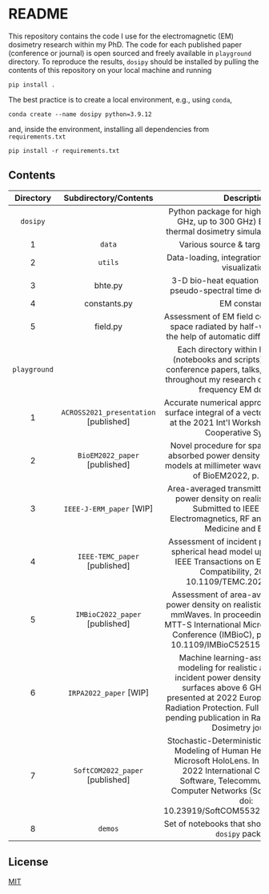 # README

This repository contains the code I use for the electromagnetic (EM) dosimetry research within my PhD.
The code for each published paper (conference or journal) is open sourced and freely available in `playground` directory.
To reproduce the results, `dosipy` should be installed by pulling the contents of this repository on your local machine and running
```shell
pip install .
```
The best practice is to create a local environment, e.g., using `conda`,
```shell
conda create --name dosipy python=3.9.12
```
and, inside the environment, installing all dependencies from `requirements.txt`
```shell
pip install -r requirements.txt
```

## Contents

| Directory | Subdirectory/Contents | Description |
|:---:|:---:|:---:|
| `dosipy` |  | Python package for high-frequency (⪆ 6 GHz, up to 300 GHz) EM & simplistic thermal dosimetry simulation and analysis. |
| 1 | `data` | Various source & target EM models. |
| 2 | `utils` | Data-loading, integration, differentiation & visualization. |
| 3 | bhte.py | 3-D bio-heat equation solver based on pseudo-spectral time domain approach. |
| 4 | constants.py | EM constants. |
| 5 | field.py | Assessment of EM field components in free space radiated by half-wave dipole with the help of automatic differentiation (JAX). |
| `playground` |  | Each directory within holds the code (notebooks and scripts) for journal and  conference papers, talks, and demos used throughout my research dealing  with high-frequency EM dosimetry. |
| 1 | `ACROSS2021_presentation` [published] | Accurate numerical approach to solving the surface integral of a vector field. Presented at the 2021 Int'l Workshop on Advanced Cooperative Systems.|
| 2 | `BioEM2022_paper` [published] | Novel procedure for spatial averaging of absorbed power density on realistic body models at millimeter waves. In proceedings of BioEM2022, p. 242-248. |
| 3 | `IEEE-J-ERM_paper` [WIP] | Area-averaged transmitted and absorbed power density on realistic body parts. Submitted to IEEE Journal of Electromagnetics, RF and Microwaves in Medicine and Biology. |
| 4 | `IEEE-TEMC_paper` [published] | Assessment of incident power density on spherical head model up to 100 GHz. In IEEE Transactions on Electromagnetic Compatibility, 2022, doi: 10.1109/TEMC.2022.3183071 |
| 5 | `IMBioC2022_paper` [published] | Assessment of area-average absorbed power density on realistic tissue models at mmWaves. In proceedings of 2022 IEEE MTT-S International Microwave Biomedical Conference (IMBioC), p. 153-155, doi: 10.1109/IMBioC52515.2022.9790150 |
| 6 | `IRPA2022_paper` [WIP] | Machine learning-assisted antenna modeling for realistic assessment of incident power density on non-planar surfaces above 6 GHz. Abstract is presented at 2022 European Congress on Radiation Protection. Full paper is currently pending publication in Radiation Protection Dosimetry journal. |
| 7 | `SoftCOM2022_paper` [published] | Stochastic-Deterministic Electromagnetic Modeling of Human Head Exposure to Microsoft HoloLens. In proceedings of 2022 International Conference on Software, Telecommunications and Computer Networks (SoftCOM), p. 1-5, doi: 10.23919/SoftCOM55329.2022.9911431. |
| 8 | `demos` | Set of notebooks that showcase how to use `dosipy` package. |

 ## License

 [MIT](https://github.com/antelk/EMF-exposure-analysis/blob/main/LICENSE)
